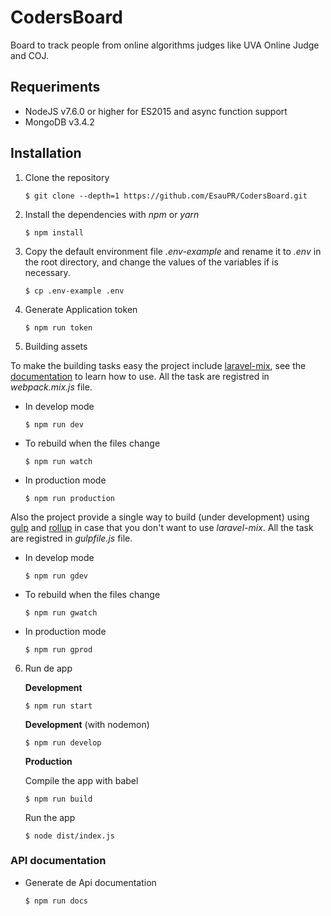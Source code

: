 # CodersBoard

Board to track people from online algorithms judges like UVA Online Judge and COJ.

## Requeriments

- NodeJS v7.6.0 or higher for ES2015 and async function support
- MongoDB v3.4.2

## Installation

1. Clone the repository

   ```shell
   $ git clone --depth=1 https://github.com/EsauPR/CodersBoard.git
   ```

2. Install the dependencies with *npm* or *yarn*

   ```shell
   $ npm install
   ```

3. Copy the default environment file *.env-example* and rename it to *.env* in the root directory, and change the values of the variables if is necessary.

    ```shell
    $ cp .env-example .env
    ```

4. Generate Application token

    ```shell
    $ npm run token
    ```

5. Building assets

To make the building tasks easy the project include [laravel-mix](https://github.com/JeffreyWay/laravel-mix), see the [documentation](https://github.com/JeffreyWay/laravel-mix) to learn how to use. All the task are registred in *webpack.mix.js* file.

- In develop mode

    ```shell
    $ npm run dev
    ```

- To rebuild when the files change

    ```shell
    $ npm run watch
    ```

- In production mode

    ```
    $ npm run production
    ```

Also the project provide a single way to build (under development) using [gulp](http://gulpjs.com/) and [rollup](http://rollupjs.org/) in case that you don't want to use *laravel-mix*. All the task are registred in *gulpfile.js* file.

- In develop mode

    ```shell
    $ npm run gdev
    ```

- To rebuild when the files change

    ```shell
    $ npm run gwatch
    ```

- In production mode

    ```shell
    $ npm run gprod
    ```

6. Run de app

   **Development**

   ```shell
   $ npm run start
   ```
   **Development** (with nodemon)

   ```shell
   $ npm run develop
   ```

   **Production**

   Compile the app with babel

   ```shell
   $ npm run build
   ```

   Run the app

   ```shell
   $ node dist/index.js
   ```

### API documentation
- Generate de Api documentation

    ```shell
    $ npm run docs
    ```
